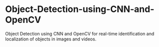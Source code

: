 # Object-Detection-using-CNN-and-OpenCV
Object Detection using CNN and OpenCV for real-time identification and localization of objects in images and videos. 
